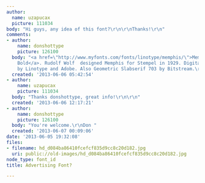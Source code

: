 ```yaml
---
author:
  name: uzapucax
  picture: 111034
body: "Hi guys, any idea of this font?\r\n\r\nThanks!\r\n"
comments:
- author:
    name: donshottype
    picture: 126100
  body: "<a href=\"http://www.myfonts.com/fonts/linotype/memphis/\">Memphis Pro Extra
    Bold</a>. Rudolf Wolf  designed Memphis for Stempel in 1929. Digital Memphis published
    by Linotype and Adobe. Also Geometric Slabserif 703 by Bitstream.\r\nDon"
  created: '2013-06-06 05:42:54'
- author:
    name: uzapucax
    picture: 111034
  body: "Thanks donshottype, great info!\r\n\r\n"
  created: '2013-06-06 12:17:21'
- author:
    name: donshottype
    picture: 126100
  body: "You're welcome.\r\nDon "
  created: '2013-06-07 00:09:06'
date: '2013-06-05 19:32:08'
files:
- filename: hd_d084ba86410fcefcf835d9cc8c20d182.jpg
  uri: public://old-images/hd_d084ba86410fcefcf835d9cc8c20d182.jpg
node_type: font_id
title: Advertising Font?

---
```

